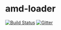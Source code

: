 amd-loader
==========

[![Build Status](https://travis-ci.org/MiguelCastillo/amd-loader.svg)](https://travis-ci.org/MiguelCastillo/amd-loader)
[![Gitter](https://badges.gitter.im/Join%20Chat.svg)](https://gitter.im/MiguelCastillo/amd-loader?utm_source=badge&utm_medium=badge&utm_campaign=pr-badge&utm_content=badge)
